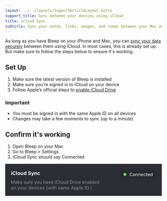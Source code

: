 ```yaml
---
layout: ../../layouts/SupportArticleLayout.astro
support_title: Sync between your devices using iCloud
title: iCloud Sync
subtitle: Sync your notes, links, images, and rooms between your Mac and iPhone using iCloud.
---
```


As long as you have Bleep on your iPhone and Mac, you can [sync your data securely](https://help.apple.com/icloud/mac/10.15/#/iclc68010) between them using iCloud. In most cases, this is already set up. But make sure to follow the steps below to ensure it's working.

## Set Up

1. Make sure the latest version of Bleep is installed
2. Make sure you're signed in to iCloud on your device
3. Follow Apple’s official steps to [enable iCloud Drive](https://support.apple.com/guide/icloud/set-up-icloud-drive-mm203b05aec8/icloud)

### Important

- You must be signed in with the same Apple ID on all devices
- Changes may take a few moments to sync (up to a minute)

## Confirm it's working

1. Open Bleep on your Mac
2. Go to Bleep > Settings
3. iCloud Sync should say Connected

![iCloud Sync connected](./icloud/mac_settings.png)
